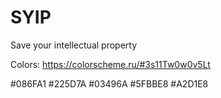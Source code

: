 # SYIP
Save your intellectual property

Colors: https://colorscheme.ru/#3s11Tw0w0v5Lt

#086FA1	#225D7A	#03496A	#5FBBE8	#A2D1E8